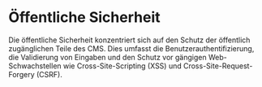 
# Öffentliche Sicherheit

Die öffentliche Sicherheit konzentriert sich auf den Schutz der öffentlich zugänglichen Teile des CMS. Dies umfasst die Benutzerauthentifizierung, die Validierung von Eingaben und den Schutz vor gängigen Web-Schwachstellen wie Cross-Site-Scripting (XSS) und Cross-Site-Request-Forgery (CSRF).
